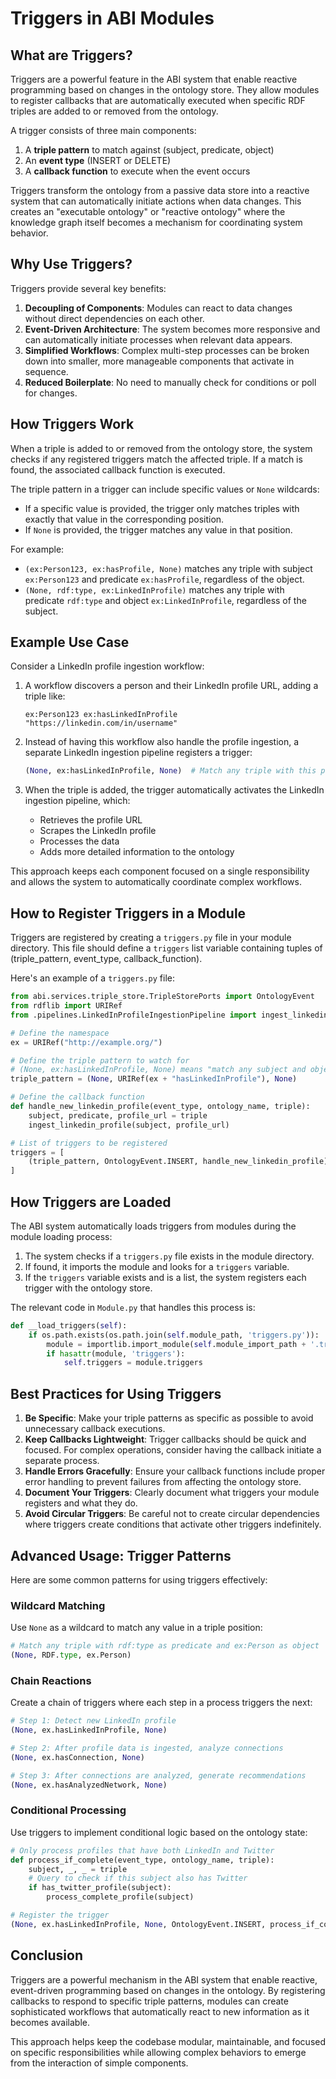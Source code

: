 # Triggers in ABI Modules

## What are Triggers?

Triggers are a powerful feature in the ABI system that enable reactive programming based on changes in the ontology store. They allow modules to register callbacks that are automatically executed when specific RDF triples are added to or removed from the ontology.

A trigger consists of three main components:
1. A **triple pattern** to match against (subject, predicate, object)
2. An **event type** (INSERT or DELETE)
3. A **callback function** to execute when the event occurs

Triggers transform the ontology from a passive data store into a reactive system that can automatically initiate actions when data changes. This creates an "executable ontology" or "reactive ontology" where the knowledge graph itself becomes a mechanism for coordinating system behavior.

## Why Use Triggers?

Triggers provide several key benefits:

1. **Decoupling of Components**: Modules can react to data changes without direct dependencies on each other.
2. **Event-Driven Architecture**: The system becomes more responsive and can automatically initiate processes when relevant data appears.
3. **Simplified Workflows**: Complex multi-step processes can be broken down into smaller, more manageable components that activate in sequence.
4. **Reduced Boilerplate**: No need to manually check for conditions or poll for changes.

## How Triggers Work

When a triple is added to or removed from the ontology store, the system checks if any registered triggers match the affected triple. If a match is found, the associated callback function is executed.

The triple pattern in a trigger can include specific values or `None` wildcards:
- If a specific value is provided, the trigger only matches triples with exactly that value in the corresponding position.
- If `None` is provided, the trigger matches any value in that position.

For example:
- `(ex:Person123, ex:hasProfile, None)` matches any triple with subject `ex:Person123` and predicate `ex:hasProfile`, regardless of the object.
- `(None, rdf:type, ex:LinkedInProfile)` matches any triple with predicate `rdf:type` and object `ex:LinkedInProfile`, regardless of the subject.

## Example Use Case

Consider a LinkedIn profile ingestion workflow:

1. A workflow discovers a person and their LinkedIn profile URL, adding a triple like:
   ```
   ex:Person123 ex:hasLinkedInProfile "https://linkedin.com/in/username"
   ```

2. Instead of having this workflow also handle the profile ingestion, a separate LinkedIn ingestion pipeline registers a trigger:
   ```python
   (None, ex:hasLinkedInProfile, None)  # Match any triple with this predicate
   ```

3. When the triple is added, the trigger automatically activates the LinkedIn ingestion pipeline, which:
   - Retrieves the profile URL
   - Scrapes the LinkedIn profile
   - Processes the data
   - Adds more detailed information to the ontology

This approach keeps each component focused on a single responsibility and allows the system to automatically coordinate complex workflows.

## How to Register Triggers in a Module

Triggers are registered by creating a `triggers.py` file in your module directory. This file should define a `triggers` list variable containing tuples of (triple_pattern, event_type, callback_function).

Here's an example of a `triggers.py` file:

```python
from abi.services.triple_store.TripleStorePorts import OntologyEvent
from rdflib import URIRef
from .pipelines.LinkedInProfileIngestionPipeline import ingest_linkedin_profile

# Define the namespace
ex = URIRef("http://example.org/")

# Define the triple pattern to watch for
# (None, ex:hasLinkedInProfile, None) means "match any subject and object, but the predicate must be ex:hasLinkedInProfile"
triple_pattern = (None, URIRef(ex + "hasLinkedInProfile"), None)

# Define the callback function
def handle_new_linkedin_profile(event_type, ontology_name, triple):
    subject, predicate, profile_url = triple
    ingest_linkedin_profile(subject, profile_url)

# List of triggers to be registered
triggers = [
    (triple_pattern, OntologyEvent.INSERT, handle_new_linkedin_profile)
]
```

## How Triggers are Loaded

The ABI system automatically loads triggers from modules during the module loading process:

1. The system checks if a `triggers.py` file exists in the module directory.
2. If found, it imports the module and looks for a `triggers` variable.
3. If the `triggers` variable exists and is a list, the system registers each trigger with the ontology store.

The relevant code in `Module.py` that handles this process is:

```python
def __load_triggers(self):
    if os.path.exists(os.path.join(self.module_path, 'triggers.py')):
        module = importlib.import_module(self.module_import_path + '.triggers')
        if hasattr(module, 'triggers'):
            self.triggers = module.triggers
```

## Best Practices for Using Triggers

1. **Be Specific**: Make your triple patterns as specific as possible to avoid unnecessary callback executions.
2. **Keep Callbacks Lightweight**: Trigger callbacks should be quick and focused. For complex operations, consider having the callback initiate a separate process.
3. **Handle Errors Gracefully**: Ensure your callback functions include proper error handling to prevent failures from affecting the ontology store.
4. **Document Your Triggers**: Clearly document what triggers your module registers and what they do.
5. **Avoid Circular Triggers**: Be careful not to create circular dependencies where triggers create conditions that activate other triggers indefinitely.

## Advanced Usage: Trigger Patterns

Here are some common patterns for using triggers effectively:

### Wildcard Matching

Use `None` as a wildcard to match any value in a triple position:

```python
# Match any triple with rdf:type as predicate and ex:Person as object
(None, RDF.type, ex.Person)
```

### Chain Reactions

Create a chain of triggers where each step in a process triggers the next:

```python
# Step 1: Detect new LinkedIn profile
(None, ex.hasLinkedInProfile, None)

# Step 2: After profile data is ingested, analyze connections
(None, ex.hasConnection, None)

# Step 3: After connections are analyzed, generate recommendations
(None, ex.hasAnalyzedNetwork, None)
```

### Conditional Processing

Use triggers to implement conditional logic based on the ontology state:

```python
# Only process profiles that have both LinkedIn and Twitter
def process_if_complete(event_type, ontology_name, triple):
    subject, _, _ = triple
    # Query to check if this subject also has Twitter
    if has_twitter_profile(subject):
        process_complete_profile(subject)

# Register the trigger
(None, ex.hasLinkedInProfile, None, OntologyEvent.INSERT, process_if_complete)
```

## Conclusion

Triggers are a powerful mechanism in the ABI system that enable reactive, event-driven programming based on changes in the ontology. By registering callbacks to respond to specific triple patterns, modules can create sophisticated workflows that automatically react to new information as it becomes available.

This approach helps keep the codebase modular, maintainable, and focused on specific responsibilities while allowing complex behaviors to emerge from the interaction of simple components.
